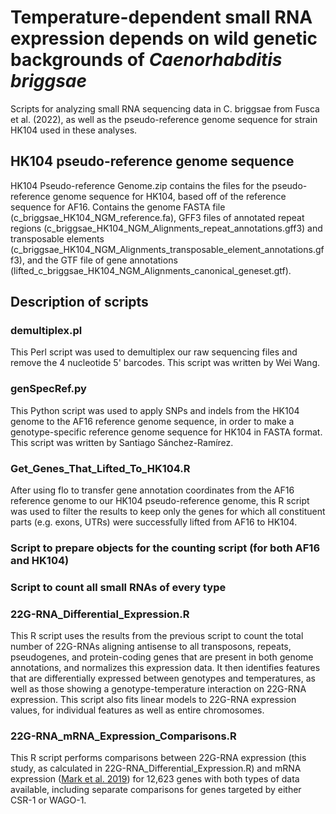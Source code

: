 # Temperature-dependent small RNA expression depends on wild genetic backgrounds of *Caenorhabditis briggsae*

Scripts for analyzing small RNA sequencing data in C. briggsae from Fusca et al. (2022), as well as the pseudo-reference genome sequence for strain HK104 used in these analyses. 

## HK104 pseudo-reference genome sequence
HK104 Pseudo-reference Genome.zip contains the files for the pseudo-reference genome sequence for HK104, based off of the reference sequence for AF16. Contains the genome FASTA file (c_briggsae_HK104_NGM_reference.fa), GFF3 files of annotated repeat regions (c_briggsae_HK104_NGM_Alignments_repeat_annotations.gff3) and transposable elements (c_briggsae_HK104_NGM_Alignments_transposable_element_annotations.gff3), and the GTF file of gene annotations (lifted_c_briggsae_HK104_NGM_Alignments_canonical_geneset.gtf).

## Description of scripts
### demultiplex.pl
This Perl script was used to demultiplex our raw sequencing files and remove the 4 nucleotide 5' barcodes. This script was written by Wei Wang.

### genSpecRef.py
This Python script was used to apply SNPs and indels from the HK104 genome to the AF16 reference genome sequence, in order to make a genotype-specific reference genome sequence for HK104 in FASTA format. This script was written by Santiago Sánchez-Ramírez.

### Get_Genes_That_Lifted_To_HK104.R
After using flo to transfer gene annotation coordinates from the AF16 reference genome to our HK104 pseudo-reference genome, this R script was used to filter the results to keep only the genes for which all constituent parts (e.g. exons, UTRs) were successfully lifted from AF16 to HK104. 

### Script to prepare objects for the counting script (for both AF16 and HK104)

### Script to count all small RNAs of every type

### 22G-RNA_Differential_Expression.R
This R script uses the results from the previous script to count the total number of 22G-RNAs aligning antisense to all transposons, repeats, pseudogenes, and protein-coding genes that are present in both genome annotations, and normalizes this expression data. It then identifies features that are differentially expressed between genotypes and temperatures, as well as those showing a genotype-temperature interaction on 22G-RNA expression. This script also fits linear models to 22G-RNA expression values, for individual features as well as entire chromosomes.

### 22G-RNA_mRNA_Expression_Comparisons.R
This R script performs comparisons between 22G-RNA expression (this study, as calculated in 22G-RNA_Differential_Expression.R) and mRNA expression ([Mark et al. 2019](https://onlinelibrary.wiley.com/doi/full/10.1111/mec.15185)) for 12,623 genes with both types of data available, including separate comparisons for genes targeted by either CSR-1 or WAGO-1. 
